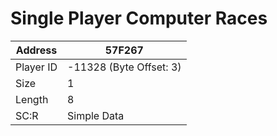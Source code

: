 #  Single Player Computer Races
Address   | 57F267
----------|-------------
Player ID | -11328 (Byte Offset: 3)
Size 	  | 1
Length 	  | 8
SC:R      | Simple Data



